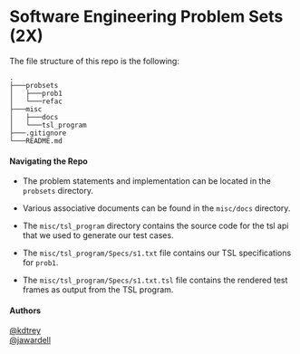 # Software Engineering Problem Sets (2X)
The file structure of this repo is the following: 

```
.
├───probsets
│   ├───prob1
│   └───refac
├───misc
│   ├───docs
│   └───tsl_program
├───.gitignore
└───README.md
```

#### Navigating the Repo

* The problem statements and implementation can be located in the `probsets` directory. 


* Various associative documents can be found in the `misc/docs` directory.


* The `misc/tsl_program` directory contains the source code for the tsl api that we used to 
generate our test cases.


* The `misc/tsl_program/Specs/s1.txt` file contains our TSL specifications for `prob1`.


* The `misc/tsl_program/Specs/s1.txt.tsl` file contains the rendered test frames as output from the TSL program.


#### Authors
<a href="https://github.com/kdtrey">@kdtrey</a><br>
<a href="https://github.com/jawardell">@jawardell</a>
